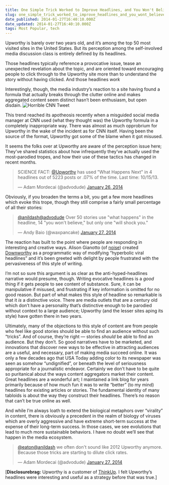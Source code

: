 ```yaml
---
title: One Simple Trick Worked to Improve Headlines, and You Won't Believe What Happened Next
slug: one_simple_trick_worked_to_improve_headlines_and_you_wont_believe_what_happened_next
date_published: 2014-01-27T16:40:10.000Z
date_updated: 2014-01-27T16:40:10.000Z
tags: Most Popular, tech
---
```


Upworthy is barely over two years old, and it’s among the top 50 most visited sites in the United States. But its perception among the self-involved media discussion class is entirely defined by its headlines.

Those headlines typically reference a provocative issue, tease an unexpected revelation about the topic, and are oriented toward encouraging people to click through to the Upworthy site more than to understand the story without having clicked. And those headlines *work*

Interestingly, though, the media industry’s reaction to a site having found a formula that actually breaks through the clutter online and makes aggregated content seem distinct hasn’t been enthusiasm, but open disdain.
![Horrible CNN Tweet](http://www.washingtonpost.com/blogs/erik-wemple/files/2014/01/cnn.png)

This trend reached its apotheosis recently when a misguided social media manager at CNN used (what they thought was) the Upworthy formula in a completely inappropriate way. There was almost as much opprobrium for Upworthy in the wake of the incident as for CNN itself. Having been the source of the format, Upworthy got some of the blame when it got misused.

It seems the folks over at Upworthy are aware of the perception issue here; They’ve shared statistics about how infrequently they’ve actually used the most-parodied tropes, and how their use of these tactics has changed in recent months.

> SCIENCE FACT: [@Upworthy](https://twitter.com/Upworthy) has used "What Happens Next" in 4 headlines out of 5223 posts or .07% of the time. Last time: 10/15/13.
> 
> — Adam Mordecai (@advodude) [January 26, 2014](https://twitter.com/advodude/statuses/427318660135284736)

Obviously, if you broaden the terms a bit, you get a few more headlines which evoke this trope, though they still comprise a fairly small percentage of all their stories:

> [@anildash](https://twitter.com/anildash)[@advodude](https://twitter.com/advodude) Over 50 stories use "what happens" in the headline, 14 "you won't believe," but only one "will shock you."
> 
> — Andy Baio (@waxpancake) [January 27, 2014](https://twitter.com/waxpancake/statuses/427846989879844865)

The reaction has built to the point where people are responding in interesting and creative ways. Alison Gianotto (of [noise](http://noisenewyork.com/)) created [Downworthy](http://downworthy.snipe.net/) as a programmatic way of modifying “hyperbolic viral headlines” and it’s been greeted with delight by people frustrated with the pervasiveness of this style of writing.

I’m not so sure this argument is as clear as the anti-hyped-headlines narrative would presume, though. Writing evocative headlines is a *good* thing if it gets people to see content of substance. Sure, it can be manipulative if misused, and frustrating if key information is omitted for no good reason. But part of what makes this style of headline so remarkable is that it *is* a distinctive voice. There are media outlets that are a century old which don’t have a personality that’s distinctive enough to be parodied without context to a large audience; Upworthy (and the lesser sites aping its style) have gotten there in two years.

Ultimately, many of the objections to this style of content are from people who feel like good stories should be able to find an audience without such “tricks”. And of course, they’re right — stories *should* be able to find an audience. But they don’t. So good narratives have to be marketed, and innovations that discover new ways to be effective in attracting audiences are a useful, and necessary, part of making media succeed online. It was only a few decades ago that USA Today adding color to its newspaper was seen as somehow “undignified”, or beneath the level of seriousness appropriate for a journalistic endeavor. Certainly we don’t have to be quite so puritanical about the ways content aggregators market their content. Great headlines are a wonderful art; I maintained a link blog for years primarily because of how much fun it was to write “better” (to my mind) headlines for existing articles or stories. The fundamental identity of many tabloids is about the way they construct their headlines. There’s no reason that can’t be true online as well.

And while I’m always loath to extend the biological metaphors over “virality” in content, there is obviously a precedent in the realm of biology of viruses which are overly aggressive and have extreme short-term success at the expense of their long-term success. In those cases, we see evolutions that lead to much more sustainable behaviors. I have no doubt we’ll see that happen in the media ecosystem.

> [@eaton](https://twitter.com/eaton)[@anildash](https://twitter.com/anildash) we often don't sound like 2012 Upworthy anymore. Because those tricks are starting to dilute click rates.
> 
> — Adam Mordecai (@advodude) [January 27, 2014](https://twitter.com/advodude/statuses/427844143490953216)

[**Disclosurebrag:** Upworthy is a customer of [ThinkUp](https://www.thinkup.com/join/). I felt Upworthy’s headlines were interesting and useful as a strategy before that was true.]

